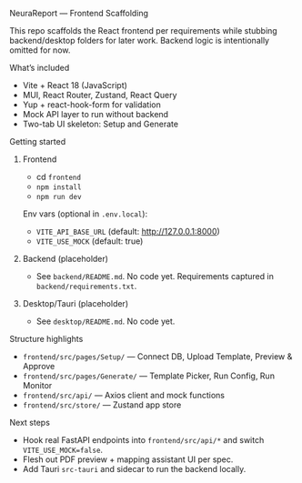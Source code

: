 NeuraReport — Frontend Scaffolding

This repo scaffolds the React frontend per requirements while stubbing backend/desktop folders for later work. Backend logic is intentionally omitted for now.

What’s included
- Vite + React 18 (JavaScript)
- MUI, React Router, Zustand, React Query
- Yup + react-hook-form for validation
- Mock API layer to run without backend
- Two-tab UI skeleton: Setup and Generate

Getting started
1) Frontend
   - cd `frontend`
   - `npm install`
   - `npm run dev`

   Env vars (optional in `.env.local`):
   - `VITE_API_BASE_URL` (default: http://127.0.0.1:8000)
   - `VITE_USE_MOCK` (default: true)

2) Backend (placeholder)
   - See `backend/README.md`. No code yet. Requirements captured in `backend/requirements.txt`.

3) Desktop/Tauri (placeholder)
   - See `desktop/README.md`. No code yet.

Structure highlights
- `frontend/src/pages/Setup/` — Connect DB, Upload Template, Preview & Approve
- `frontend/src/pages/Generate/` — Template Picker, Run Config, Run Monitor
- `frontend/src/api/` — Axios client and mock functions
- `frontend/src/store/` — Zustand app store

Next steps
- Hook real FastAPI endpoints into `frontend/src/api/*` and switch `VITE_USE_MOCK=false`.
- Flesh out PDF preview + mapping assistant UI per spec.
- Add Tauri `src-tauri` and sidecar to run the backend locally.

